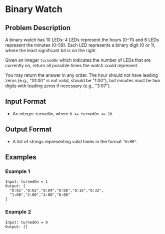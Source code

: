 # Binary Watch

## Problem Description

A binary watch has 10 LEDs: 4 LEDs represent the hours (0–11) and 6 LEDs represent the minutes (0–59). Each LED represents a binary digit (0 or 1), where the least significant bit is on the right.

Given an integer `turnedOn` which indicates the number of LEDs that are currently on, return all possible times the watch could represent.

You may return the answer in any order. The hour should not have leading zeros (e.g., "01:00" is not valid, should be "1:00"), but minutes must be two digits with leading zeros if necessary (e.g., "3:07").

## Input Format

-   An integer `turnedOn`, where `0 <= turnedOn <= 10`.

## Output Format

-   A list of strings representing valid times in the format `"H:MM"`.

## Examples

### Example 1

```
Input: turnedOn = 1
Output: [
  "0:01","0:02","0:04","0:08","0:16","0:32",
  "1:00","2:00","4:00","8:00"
]
```

### Example 2

```
Input: turnedOn = 9
Output: []
```
